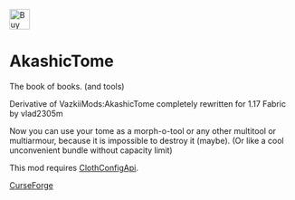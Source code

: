 <a href='https://ko-fi.com/M4M4I866V' target='_blank'><img height='36' style='border:0px;height:36px;' src='https://storage.ko-fi.com/cdn/kofi1.png?v=3' border='0' alt='Buy Me a Coffee at ko-fi.com' /></a>
# AkashicTome
The book of books. (and tools)

Derivative of VazkiiMods:AkashicTome completely rewritten for 1.17 Fabric by vlad2305m

Now you can use your tome as a morph-o-tool or any other multitool or multiarmour, because it is impossible to destroy it (maybe). (Or like a cool unconvenient bundle without capacity limit)

This mod requires [ClothConfigApi](https://www.curseforge.com/minecraft/mc-mods/cloth-config).

[CurseForge](https://www.curseforge.com/minecraft/mc-mods/akashic-tome-of-tools-fabric)
